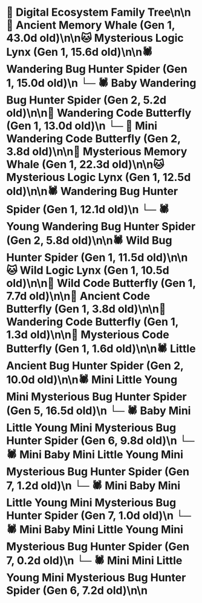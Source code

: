 # 🌳 Digital Ecosystem Family Tree\n\n🐋 Ancient Memory Whale (Gen 1, 43.0d old)\n\n🐱 Mysterious Logic Lynx (Gen 1, 15.6d old)\n\n🕷️ Wandering Bug Hunter Spider (Gen 1, 15.0d old)\n  └─ 🕷️ Baby Wandering Bug Hunter Spider (Gen 2, 5.2d old)\n\n🦋 Wandering Code Butterfly (Gen 1, 13.0d old)\n  └─ 🦋 Mini Wandering Code Butterfly (Gen 2, 3.8d old)\n\n🐋 Mysterious Memory Whale (Gen 1, 22.3d old)\n\n🐱 Mysterious Logic Lynx (Gen 1, 12.5d old)\n\n🕷️ Wandering Bug Hunter Spider (Gen 1, 12.1d old)\n  └─ 🕷️ Young Wandering Bug Hunter Spider (Gen 2, 5.8d old)\n\n🕷️ Wild Bug Hunter Spider (Gen 1, 11.5d old)\n\n🐱 Wild Logic Lynx (Gen 1, 10.5d old)\n\n🦋 Wild Code Butterfly (Gen 1, 7.7d old)\n\n🦋 Ancient Code Butterfly (Gen 1, 3.8d old)\n\n🦋 Wandering Code Butterfly (Gen 1, 1.3d old)\n\n🦋 Mysterious Code Butterfly (Gen 1, 1.6d old)\n\n🕷️ Little Ancient Bug Hunter Spider (Gen 2, 10.0d old)\n\n🕷️ Mini Little Young Mini Mysterious Bug Hunter Spider (Gen 5, 16.5d old)\n  └─ 🕷️ Baby Mini Little Young Mini Mysterious Bug Hunter Spider (Gen 6, 9.8d old)\n    └─ 🕷️ Mini Baby Mini Little Young Mini Mysterious Bug Hunter Spider (Gen 7, 1.2d old)\n    └─ 🕷️ Mini Baby Mini Little Young Mini Mysterious Bug Hunter Spider (Gen 7, 1.0d old)\n    └─ 🕷️ Mini Baby Mini Little Young Mini Mysterious Bug Hunter Spider (Gen 7, 0.2d old)\n  └─ 🕷️ Mini Mini Little Young Mini Mysterious Bug Hunter Spider (Gen 6, 7.2d old)\n\n